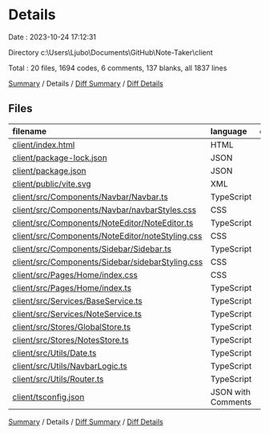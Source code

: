 # Details

Date : 2023-10-24 17:12:31

Directory c:\\Users\\Ljubo\\Documents\\GitHub\\Note-Taker\\client

Total : 20 files,  1694 codes, 6 comments, 137 blanks, all 1837 lines

[Summary](results.md) / Details / [Diff Summary](diff.md) / [Diff Details](diff-details.md)

## Files
| filename | language | code | comment | blank | total |
| :--- | :--- | ---: | ---: | ---: | ---: |
| [client/index.html](/client/index.html) | HTML | 18 | 0 | 1 | 19 |
| [client/package-lock.json](/client/package-lock.json) | JSON | 967 | 0 | 1 | 968 |
| [client/package.json](/client/package.json) | JSON | 19 | 0 | 1 | 20 |
| [client/public/vite.svg](/client/public/vite.svg) | XML | 1 | 0 | 0 | 1 |
| [client/src/Components/Navbar/Navbar.ts](/client/src/Components/Navbar/Navbar.ts) | TypeScript | 63 | 1 | 11 | 75 |
| [client/src/Components/Navbar/navbarStyles.css](/client/src/Components/Navbar/navbarStyles.css) | CSS | 177 | 0 | 27 | 204 |
| [client/src/Components/NoteEditor/NoteEditor.ts](/client/src/Components/NoteEditor/NoteEditor.ts) | TypeScript | 23 | 0 | 5 | 28 |
| [client/src/Components/NoteEditor/noteStyling.css](/client/src/Components/NoteEditor/noteStyling.css) | CSS | 60 | 0 | 9 | 69 |
| [client/src/Components/Sidebar/Sidebar.ts](/client/src/Components/Sidebar/Sidebar.ts) | TypeScript | 29 | 0 | 7 | 36 |
| [client/src/Components/Sidebar/sidebarStyling.css](/client/src/Components/Sidebar/sidebarStyling.css) | CSS | 55 | 0 | 11 | 66 |
| [client/src/Pages/Home/index.css](/client/src/Pages/Home/index.css) | CSS | 26 | 0 | 4 | 30 |
| [client/src/Pages/Home/index.ts](/client/src/Pages/Home/index.ts) | TypeScript | 11 | 0 | 4 | 15 |
| [client/src/Services/BaseService.ts](/client/src/Services/BaseService.ts) | TypeScript | 50 | 0 | 9 | 59 |
| [client/src/Services/NoteService.ts](/client/src/Services/NoteService.ts) | TypeScript | 12 | 0 | 3 | 15 |
| [client/src/Stores/GlobalStore.ts](/client/src/Stores/GlobalStore.ts) | TypeScript | 41 | 0 | 11 | 52 |
| [client/src/Stores/NotesStore.ts](/client/src/Stores/NotesStore.ts) | TypeScript | 0 | 0 | 1 | 1 |
| [client/src/Utils/Date.ts](/client/src/Utils/Date.ts) | TypeScript | 10 | 0 | 5 | 15 |
| [client/src/Utils/NavbarLogic.ts](/client/src/Utils/NavbarLogic.ts) | TypeScript | 79 | 3 | 18 | 100 |
| [client/src/Utils/Router.ts](/client/src/Utils/Router.ts) | TypeScript | 34 | 0 | 6 | 40 |
| [client/tsconfig.json](/client/tsconfig.json) | JSON with Comments | 19 | 2 | 3 | 24 |

[Summary](results.md) / Details / [Diff Summary](diff.md) / [Diff Details](diff-details.md)